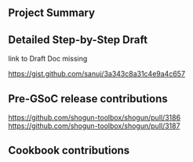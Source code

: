 ## Project Summary

## Detailed Step-by-Step Draft

link to Draft Doc missing

https://gist.github.com/sanuj/3a343c8a31c4e9a4c657

## Pre-GSoC release contributions

https://github.com/shogun-toolbox/shogun/pull/3186
https://github.com/shogun-toolbox/shogun/pull/3187

## Cookbook contributions